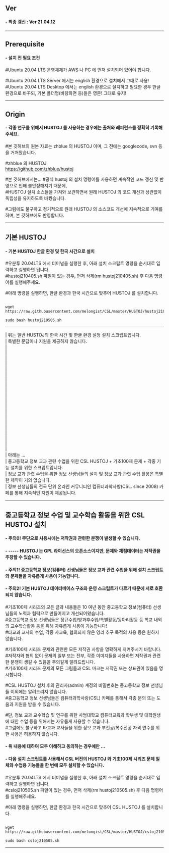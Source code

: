 ## Ver   
#### - 최종 갱신 : Ver 21.04.12   
   
***   
   
## Prerequisite   
#### - 설치 전 필요 조건   
#Ubuntu 20.04 LTS 운영체제가 AWS 나 PC 에 먼저 설치되어 있어야 합니다.   
   
#Ubuntu 20.04 LTS Server  에서는 english 환경으로 설치해서 그대로 사용!   
#Ubuntu 20.04 LTS Desktop 에서는 english 환경으로 설치하고 필요한 경우 한글 환경으로 바꾸되, 기본 폴더명(바탕화면 등)들은 영문! 그대로 유지!   
   
***   
   
## Origin   
#### - 각종 연구를 위해서 HUSTOJ 를 사용하는 경우에는 출처와 레퍼런스를 정확히 기록해 주세요.   
#본 깃허브의 원본 자료는 zhblue 의 HUSTOJ 이며, 그 전에는 googlecode, svn 등을 거쳐왔습니다.   
   
#zhblue 의 HUSTOJ      
<https://github.com/zhblue/hustoj>   
   
#본 깃허브에서는...
#공식 hustoj 의 설치 명령어를 사용하면 계속적인 코드 갱신 및 반영으로 인해 불안정해지기 때문에,   
#HUSTOJ 설치 소스들을 가져와 보관하면서 원래 HUSTOJ 의 코드 개선과 상관없이 독립성을 유지하도록 바꿨습니다.   
   
#그럼에도 불구하고 정기적으로 원래 HUSTOJ 의 소스코드 개선에 지속적으로 기여를 하며, 본 깃허브에도 반영합니다.   
   
***   
   
## 기본 HUSTOJ   
#### - 기본 HUSTOJ 한글 환경 및 한국 시간으로 설치   

#우분투 20.04LTS 에서 터미널을 실행한 후, 아래 설치 스크립트 명령을 순서대로 입력하고 실행하면 됩니다.   
#hustoj210405.sh 파일이 있는 경우, 먼저 삭제(rm hustoj210405.sh) 후 다음 명령어를 실행해주세요.     

#아래 명령을 실행하면, 한글 환경과 한국 시간으로 맞추어 HUSTOJ 를 설치합니다.   

<pre><code>
wget https://raw.githubusercontent.com/melongist/CSL/master/HUSTOJ/hustoj210505.sh

sudo bash hustoj210505.sh
</code></pre>
  
***   
| 위는 일반 HUSTOJ의 한국 시간 및 한글 환경 설정 설치 스크립트입니다.   
| 특별한 문답이나 지원을 제공하지 않습니다.  
|   
|   
|   
|   
|   
|   
|   
|   
|   
|   
|   
|   
|   
|   
|   
|   
|   
|   
|   
|   
|  아래는 ...  
|  중고등학교 정보 교과 관련 수업을 위한 CSL HUSTOJ + 기초100제 문제 + 각종 기능 설치를 위한 스크립트입니다.   
|  정보 교과 관련 수업을 위한 정보 선생님들의 설치 및 정보 교과 관련 수업 활용은 특별한 제약이 거의 없습니다.   
|  정보 선생님들의 전국 단위 온라인 커뮤니티인 컴퓨터과학사항(CSL. since 2008) 카페를 통해 지속적인 지원이 제공됩니다.   
***   
   
## 중고등학교 정보 수업 및 교수학습 활동을 위한 CSL HUSTOJ 설치
#### - 주의0! 무단으로 사용시에는 저작권과 관련한 분쟁이 발생할 수 있습니다.   
#### - ----- HUSTOJ 는 GPL 라이선스의 오픈소스이지만, 문제와 채점데이터는 저작권을 주장할 수 있습니다.   
#### - 주의1! 중고등학교 정보(컴퓨터) 선생님들은 정보 교과 관련 수업을 위해 설치 스크립트와 문제들을 자유롭게 사용이 가능합니다.   
#### - 주의2! 기본 HUSTOJ 데이터베이스 구조와 운영 스크립트가 다르기 때문에 서로 호환되지 않습니다.   
    
#기초100제 시리즈의 모든 글과 내용들은 10 여년 동안 중고등학교 정보(컴퓨터) 선생님들의 노력과 협력으로 만들어지고 개선되어왔습니다.   
#중고등학교 정보 선생님들은 정규수업/방과후수업/특별활동/동아리활동 등 학교 내외의 교수학습활동 등을 위해 자유롭게 사용이 가능합니다!      
#타교과 교사의 수업, 각종 사교육, 협의되지 않은 영리 추구 목적의 사용 등은 원하지 않습니다.    
   
#기초100제 시리즈 문제와 관련한 모든 저작권 사항을 명확하게 지켜주시기 바랍니다.   
#저작자와 협의 없이 문제의 일부 또는 전부, 각종 이미지들을 사용하면 저작권과 관련한 분쟁이 생길 수 있음을 주의깊게 알려드립니다.   
#기초100제 시리즈 문제의 모든 그림들과 CSL 마크는 저작권 또는 상표권이 있음을 명시합니다.   
   
#CSL HUSTOJ 설치 후의 관리자(admin) 계정의 비밀번호는 중고등학교 정보 선생님들 이외에는 알려드리지 않습니다.   
#중고등학교 정보 선생님들은 컴퓨터과학사랑(CSL) 카페를 통해서 각종 문의 또는 도움과 지원을 받을 수 있습니다.   
   
#단, 정보 교과 교수학습 및 연구를 위한 사범대학교 컴퓨터교육과 학부생 및 대학원생에 대한 수업 등을 위해서는 자유롭게 사용할 수 있습니다.   
#그럼에도 불구하고 타교과 교사들을 위한 정보 교과 부전공/복수전공 자격 연수를 위한 사용은 허용하지 않습니다.   
   
#### - 위 내용에 대하여 모두 이해하고 동의하는 경우에만 ...   
#### - 다음 설치 스크립트를 사용해서 CSL 버전의 HUSTOJ 와 기초100제 시리즈 문제 일체와 수업용 기능들을 한 번에 모두 설치할 수 있습니다.   

#우분투 20.04LTS 에서 터미널을 실행한 후, 아래 설치 스크립트 명령을 순서대로 입력하고 실행하면 됩니다.   
#csloj210505.sh 파일이 있는 경우, 먼저 삭제(rm hustoj210505.sh) 후 다음 명령어를 실행해주세요.     

#아래 명령을 실행하면, 한글 환경과 한국 시간으로 맞추어 CSL HUSTOJ 를 설치합니다.   
   
<pre><code>
wget https://raw.githubusercontent.com/melongist/CSL/master/HUSTOJ/csloj210505.sh
   
sudo bash csloj210505.sh
</code></pre>
   
***   

